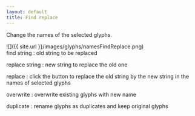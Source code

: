 ```yaml
---
layout: default
title: Find replace
---
```


Change the names of the selected glyphs.

<div class='row'>

<div class='col' markdown='1'>
![]({{ site.url }}/images/glyphs/namesFindReplace.png)
</div>

<div class='col' markdown='1'>
find string
: old string to be replaced

replace string
: new string to replace the old one

replace
: click the button to replace the old string by the new string in the names of selected glyphs

overwrite
: overwrite existing glyphs with new name

duplicate
: rename glyphs as duplicates and keep original glyphs
</div>

</div>
